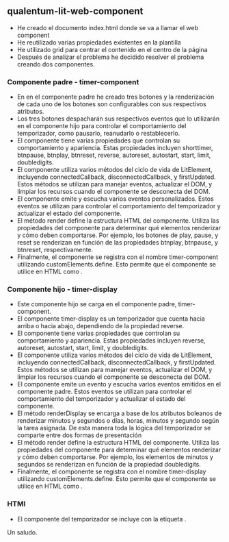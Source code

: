 ## qualentum-lit-web-component
- He creado el documento index.html donde se va a llamar el web component
- He reutilizado varias propiedades existentes en la plantilla 
- He utilizado grid para centrar el contenido en el centro de la página
- Después de analizar el problema he decidido resolver el problema creando dos componentes.

### Componente padre - timer-component
- En en el componente padre he creado tres botones y la renderización de cada uno de los botones son configurables con sus respectivos atributos.
- Los tres botones despacharán sus respectivos eventos que lo utilizarán en el componente hijo para controlar el comportamiento del temporizador, como pausarlo, reanudarlo o restablecerlo.
- El componente tiene varias propiedades que controlan su comportamiento y apariencia. Estas propiedades incluyen shorttimer, btnpause, btnplay, btnreset, reverse, autoreset, autostart, start, limit, doubledigits.
- El componente utiliza varios métodos del ciclo de vida de LitElement, incluyendo connectedCallback, disconnectedCallback, y firstUpdated. Estos métodos se utilizan para manejar eventos, actualizar el DOM, y limpiar los recursos cuando el componente se desconecta del DOM.
- El componente emite y escucha varios eventos personalizados. Estos eventos se utilizan para controlar el comportamiento del temporizador y actualizar el estado del componente.
- El método render define la estructura HTML del componente. Utiliza las propiedades del componente para determinar qué elementos renderizar y cómo deben comportarse. Por ejemplo, los botones de play, pause, y reset se renderizan en función de las propiedades btnplay, btnpause, y btnreset, respectivamente.
- Finalmente, el componente se registra con el nombre timer-component utilizando customElements.define. Esto permite que el componente se utilice en HTML como <timer-component>.

### Componente hijo - timer-display
- Este componente hijo se carga en el componente padre, timer-component.
- El componente timer-display es un temporizador que cuenta hacia arriba o hacia abajo, dependiendo de la propiedad reverse.
- El componente tiene varias propiedades que controlan su comportamiento y apariencia. Estas propiedades incluyen reverse, autoreset, autostart, start, limit, y doubledigits.
- El componente utiliza varios métodos del ciclo de vida de LitElement, incluyendo connectedCallback, disconnectedCallback, y firstUpdated. Estos métodos se utilizan para manejar eventos, actualizar el DOM, y limpiar los recursos cuando el componente se desconecta del DOM.
- El componente emite un evento y escucha varios eventos emitidos en el componente padre. Estos eventos se utilizan para controlar el comportamiento del temporizador y actualizar el estado del componente.
- El método renderDisplay se encarga a base de los atributos boleanos de renderizar minutos y segundos o días, horas, minutos y segundo según la tarea asignada. De esta manera toda la lógica del temporizador se comparte entre dos formas de presentación
- El método render define la estructura HTML del componente. Utiliza las propiedades del componente para determinar qué elementos renderizar y cómo deben comportarse. Por ejemplo, los elementos de minutos y segundos se renderizan en función de la propiedad doubledigits.
- Finalmente, el componente se registra con el nombre timer-display utilizando customElements.define. Esto permite que el componente se utilice en HTML como <timer-display>.

### HTMl
- El componente del temporizador se incluye con la etiqueta <timer-component>.

Un saludo.